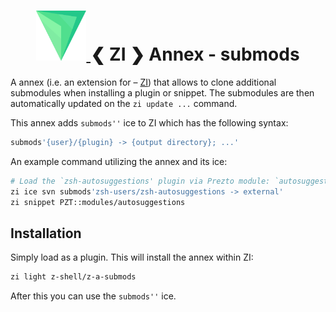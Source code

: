 <h1 align="center">
  <a href="https://github.com/z-shell/zi">
    <img src="https://github.com/z-shell/zi/raw/main/docs/images/logo.svg" alt="Logo" width="80" height="80" />
  </a>
❮ ZI ❯ Annex - submods
</h1>

A annex (i.e. an extension for – [ZI](https://z-shell.github.io/zi))
that allows to clone additional submodules when installing a plugin or
snippet. The submodules are then automatically updated on the `zi update ...`
command.

This annex adds `submods''` ice to ZI which has the following syntax:

```zsh
submods'{user}/{plugin} -> {output directory}; ...'
```

An example command utilizing the annex and its ice:

```zsh
# Load the `zsh-autosuggestions' plugin via Prezto module: `autosuggestions'
zi ice svn submods'zsh-users/zsh-autosuggestions -> external'
zi snippet PZT::modules/autosuggestions
```

## Installation

Simply load as a plugin. This will install the annex within ZI:

```zsh
zi light z-shell/z-a-submods
```

After this you can use the `submods''` ice.
